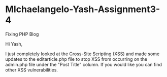 # MIchaelangelo-Yash-Assignment3-4
Fixing PHP Blog


Hi Yash, 

I just completely looked at the Cross-Site Scripting (XSS) and made some updates to the editarticle.php file to stop XSS from occurring on the admin.php file under the "Post Title" column. If you would like you can find other XSS vulnerabilities. 
